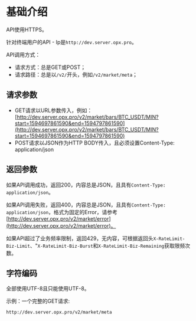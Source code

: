 # 基础介绍

API使用HTTPS。

针对终端用户的API - Ip是`http://dev.server.opx.pro`。

API调用方式：

- 请求方式：总是GET或POST；
- 请求路径：总是以`/v2/`开头，例如`/v2/market/meta`；

## 请求参数

- GET请求以URL参数传入，例如：[http://dev.server.opx.pro/v2/market/bars/BTC_USDT/MIN?start=1594697861590&end=1594797861590](http://dev.server.opx.pro/v2/market/bars/BTC_USDT/MIN?start=1594697861590&end=1594797861590)
- POST请求以JSON作为HTTP BODY传入，且必须设置Content-Type: application/json

## 返回参数



如果API调用成功，返回200，内容总是JSON，且具有`Content-Type: application/json`。

如果API调用失败，返回400，内容总是JSON，且具有`Content-Type: application/json`，格式为固定的Error，请参考[http://dev.server.opx.pro/v2/market/error](http://dev.server.opx.pro/v2/market/error)。

如果API超过了业务频率限制，返回429，无内容，可根据返回头`X-RateLimit-Biz-Limit`、"`X-RateLimit-Biz-Burst`和`X-RateLimit-Biz-Remaining`获取限频次数。

## 字符编码

全部使用UTF-8且只能使用UTF-8。

示例：一个完整的GET请求:

```
http://dev.server.opx.pro/v2/market/meta
```
